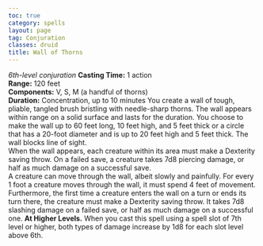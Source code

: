 ```yaml
---
toc: true
category: spells
layout: page
tag: Conjuration
classes: druid
title: Wall of Thorns 
---
```

_6th-level conjuration_ 
**Casting Time:** 1 action    
**Range:** 120 feet    
**Components:** V, S, M (a handful of thorns)    
**Duration:** Concentration, up to 10 minutes 
You create a wall of tough, pliable, tangled brush bristling with needle-sharp thorns. The wall appears within range on a solid surface and lasts for the duration. You choose to make the wall up to 60 feet long, 10 feet high, and 5 feet thick or a circle that has a 20-foot diameter and is up to 20 feet high and 5 feet thick. The wall blocks line of sight.    
When the wall appears, each creature within its area must make a Dexterity saving throw. On a failed save, a creature takes 7d8 piercing damage, or half as much damage on a successful save.    
A creature can move through the wall, albeit slowly and painfully. For every 1 foot a creature moves through the wall, it must spend 4 feet of movement. Furthermore, the first time a creature enters the wall on a turn or ends its turn there, the creature must make a Dexterity saving throw. It takes 7d8 slashing damage on a failed save, or half as much damage on a successful one. 
**At Higher Levels.** When you cast this spell using a spell slot of 7th level or higher, both types of damage increase by 1d8 for each slot level above 6th.
